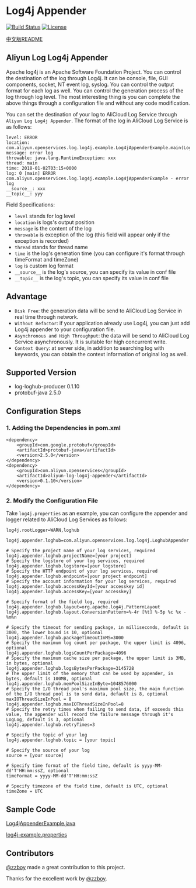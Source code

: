 # Log4j Appender

[![Build Status](https://travis-ci.org/aliyun/aliyun-log-log4j-appender.svg?branch=master)](https://travis-ci.org/aliyun/aliyun-log-log4j-appender)
[![License](https://img.shields.io/badge/license-Apache2.0-blue.svg)](/LICENSE)

[中文版README](/README_CN.md)

## Aliyun Log Log4j Appender

Apache log4j is an Apache Software Foundation Project. You can control the destination of the log through Log4j. It can be console, file, GUI components, socket, NT event log, syslog. You can control the output format for each log as well. You can control the generation process of the log through log level. The most interesting thing is you can complete the above things through a configuration file and without any code modification.

You can set the destination of your log to AliCloud Log Service through `Aliyun Log Log4j Appender`. The format of the log in AliCloud Log Service is as follows:
```
level: ERROR
location: com.aliyun.openservices.log.log4j.example.Log4jAppenderExample.main(Log4jAppenderExample.java:16)
message: error log
throwable: java.lang.RuntimeException: xxx
thread: main
time: 2018-01-02T03:15+0000
log: 0 [main] ERROR com.aliyun.openservices.log.log4j.example.Log4jAppenderExample - error log
__source__: xxx
__topic__: yyy
```
Field Specifications:
+ `level` stands for log level
+ `location` is logs's output position
+ `message` is the content of the log
+ `throwable` is exception of the log (this field will appear only if the exception is recorded)
+ `thread` stands for thread name
+ `time` is the log's generation time (you can configure it's format through timeFormat and timeZone)
+ `log` is custom log format
+ `__source__` is the log's source, you can specify its value in conf file
+ `__topic__` is the log's topic, you can specify its value in conf file

## Advantage
+ `Disk Free`: the generation data will be send to AliCloud Log Service in real time through network.
+ `Without Refactor`: if your application already use Log4j, you can just add Log4j appender to your configuration file.
+ `Asynchronous and High Throughput`: the data will be send to AliCloud Log Service asynchronously. It is suitable for high concurrent write.
+ `Context Query`: at server side, in addition to searching log with keywords, you can obtain the context information of original log as well.


## Supported Version
* log-loghub-producer 0.1.10
* protobuf-java 2.5.0


## Configuration Steps

### 1. Adding the Dependencies in pom.xml

```
<dependency>
    <groupId>com.google.protobuf</groupId>
    <artifactId>protobuf-java</artifactId>
    <version>2.5.0</version>
</dependency>
<dependency>
    <groupId>com.aliyun.openservices</groupId>
    <artifactId>aliyun-log-log4j-appender</artifactId>
    <version>0.1.10</version>
</dependency>
```

### 2. Modify the Configuration File

Take `log4j.properties` as an example, you can configure the appender and logger related to AliCloud Log Services as follows:
```
log4j.rootLogger=WARN,loghub

log4j.appender.loghub=com.aliyun.openservices.log.log4j.LoghubAppender

# Specify the project name of your log services, required
log4j.appender.loghub.projectName=[your project]
# Specify the logstore of your log services, required
log4j.appender.loghub.logstore=[your logstore]
# Specify the HTTP endpoint of your log services, required
log4j.appender.loghub.endpoint=[your project endpoint]
# Specify the account information for your log services, required
log4j.appender.loghub.accessKeyId=[your accesskey id]
log4j.appender.loghub.accessKey=[your accesskey]

# Specify format of the field log, required
log4j.appender.loghub.layout=org.apache.log4j.PatternLayout
log4j.appender.loghub.layout.ConversionPattern=%-4r [%t] %-5p %c %x - %m%n

# Specify the timeout for sending package, in milliseconds, default is 3000, the lower bound is 10, optional
log4j.appender.loghub.packageTimeoutInMS=3000
# Specify the maximum log count per package, the upper limit is 4096, optional
log4j.appender.loghub.logsCountPerPackage=4096
# Specify the maximum cache size per package, the upper limit is 3MB, in bytes, optional
log4j.appender.loghub.logsBytesPerPackage=3145728
# The upper limit of the memory that can be used by appender, in bytes, default is 100MB, optional
log4j.appender.loghub.memPoolSizeInByte=1048576000
# Specify the I/O thread pool's maximum pool size, the main function of the I/O thread pool is to send data, default is 8, optional
maxIOThreadSizeInPool = 8
log4j.appender.loghub.maxIOThreadSizeInPool=8
# Specify the retry times when failing to send data, if exceeds this value, the appender will record the failure message through it's LogLog, default is 3, optional
log4j.appender.loghub.retryTimes=3

# Specify the topic of your log
log4j.appender.loghub.topic = [your topic]

# Specify the source of your log
source = [your source]

# Specify time format of the field time, default is yyyy-MM-dd'T'HH:mm:ssZ, optional
timeFormat = yyyy-MM-dd'T'HH:mm:ssZ

# Specify timezone of the field time, default is UTC, optional
timeZone = UTC
```

## Sample Code

[Log4jAppenderExample.java](/src/main/java/com/aliyun/openservices/log/log4j/example/Log4jAppenderExample.java)

[log4j-example.properties](/src/main/resources/log4j-example.properties)

## Contributors
[@zzboy](https://github.com/zzboy) made a great contribution to this project.

Thanks for the excellent work by [@zzboy](https://github.com/zzboy).
